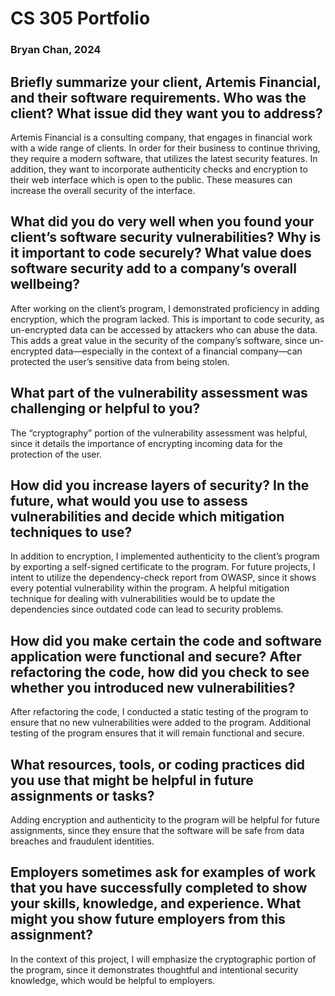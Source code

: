 # CS 305 Portfolio
### Bryan Chan, 2024



## Briefly summarize your client, Artemis Financial, and their software requirements. Who was the client? What issue did they want you to address?
Artemis Financial is a consulting company, that engages in financial work with a wide range of clients. In order for their business to continue thriving, they require a modern software, that utilizes the latest security features. In addition, they want to incorporate authenticity checks and encryption to their web interface which is open to the public. These measures can increase the overall security of the interface.

## What did you do very well when you found your client’s software security vulnerabilities? Why is it important to code securely? What value does software security add to a company’s overall wellbeing?
After working on the client’s program, I demonstrated proficiency in adding encryption, which the program lacked. This is important to code security, as un-encrypted data can be accessed by attackers who can abuse the data. This adds a great value in the security of the company’s software, since un-encrypted data—especially in the context of a financial company—can protected the user’s sensitive data from being stolen.

## What part of the vulnerability assessment was challenging or helpful to you?
The “cryptography” portion of the vulnerability assessment was helpful, since it details the importance of encrypting incoming data for the protection of the user.

## How did you increase layers of security? In the future, what would you use to assess vulnerabilities and decide which mitigation techniques to use?
In addition to encryption, I implemented authenticity to the client’s program by exporting a self-signed certificate to the program. For future projects, I intent to utilize the dependency-check report from OWASP, since it shows every potential vulnerability within the program. A helpful mitigation technique for dealing with vulnerabilities would be to update the dependencies since outdated code can lead to security problems.

## How did you make certain the code and software application were functional and secure? After refactoring the code, how did you check to see whether you introduced new vulnerabilities?
After refactoring the code, I conducted a static testing of the program to ensure that no new vulnerabilities were added to the program. Additional testing of the program ensures that it will remain functional and secure.

## What resources, tools, or coding practices did you use that might be helpful in future assignments or tasks?
Adding encryption and authenticity to the program will be helpful for future assignments, since they ensure that the software will be safe from data breaches and fraudulent identities. 

## Employers sometimes ask for examples of work that you have successfully completed to show your skills, knowledge, and experience. What might you show future employers from this assignment?
In the context of this project, I will emphasize the cryptographic portion of the program, since it demonstrates thoughtful and intentional security knowledge, which would be helpful to employers.
